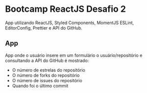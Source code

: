 # Bootcamp ReactJS Desafio 2

App utilizando ReactJS, Styled Components, MomentJS ESLint, EditorConfig, Prettier e API do GitHub.

## App

App onde o usuário insere em um formulário o usuário/repositório e consultando a API do GitHub é mostrado:

- O número de estrelas do repositório
- O número de forks do repositório
- O número de issues do repositório
- Quando foi o último commit
